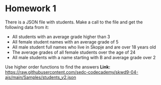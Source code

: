# Homework 1

There is a JSON file with students. Make a call to the file and get the following data from it:

- All students with an average grade higher than 3
- All female student names with an average grade of 5
- All male student full names who live in Skopje and are over 18 years old
- The average grades of all female students over the age of 24
- All male students with a name starting with B and average grade over 2

Use higher order functions to find the answers
**Link:** https://raw.githubusercontent.com/sedc-codecademy/skwd9-04-ajs/main/Samples/students_v2.json

